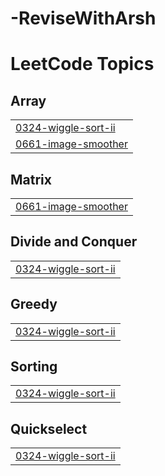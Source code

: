 # -ReviseWithArsh
<!---LeetCode Topics Start-->
# LeetCode Topics
## Array
|  |
| ------- |
| [0324-wiggle-sort-ii](https://github.com/JavedRaza/-ReviseWithArsh/tree/master/0324-wiggle-sort-ii) |
| [0661-image-smoother](https://github.com/JavedRaza/-ReviseWithArsh/tree/master/0661-image-smoother) |
## Matrix
|  |
| ------- |
| [0661-image-smoother](https://github.com/JavedRaza/-ReviseWithArsh/tree/master/0661-image-smoother) |
## Divide and Conquer
|  |
| ------- |
| [0324-wiggle-sort-ii](https://github.com/JavedRaza/-ReviseWithArsh/tree/master/0324-wiggle-sort-ii) |
## Greedy
|  |
| ------- |
| [0324-wiggle-sort-ii](https://github.com/JavedRaza/-ReviseWithArsh/tree/master/0324-wiggle-sort-ii) |
## Sorting
|  |
| ------- |
| [0324-wiggle-sort-ii](https://github.com/JavedRaza/-ReviseWithArsh/tree/master/0324-wiggle-sort-ii) |
## Quickselect
|  |
| ------- |
| [0324-wiggle-sort-ii](https://github.com/JavedRaza/-ReviseWithArsh/tree/master/0324-wiggle-sort-ii) |
<!---LeetCode Topics End-->
